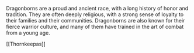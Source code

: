 Dragonborns are a proud and ancient race, with a long history of honor and tradition. They are often deeply religious, with a strong sense of loyalty to their families and their communities. Dragonborns are also known for their fierce warrior culture, and many of them have trained in the art of combat from a young age.



[[Thornkeepas]]
